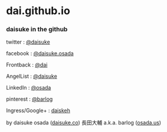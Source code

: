 dai.github.io
=============

### daisuke in the github

twitter
:   [@daisuke](http://twitter.com/daisuke)

facebook
:   [@daisuke.osada](http://facebook.com/daisuke.osada)

Frontback
:   [@dai](http://frontback.me/dai)

AngelList
:   [@daisuke](http://angel.co/daisuke)

LinkedIn
:   [@osada](http://linkedin.com/in/osada)

pinterest
:   [@barlog](http://pinterest.com/barlog)

Ingress/Google+
:   [daiskeh](http://google.com/+daisukeosada)   

by daisuke osada ([daisuke.co](http://daisuke.co)) 長田大輔 a.k.a. barlog ([osada.us](http://osada.us))
